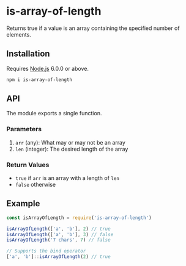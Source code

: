 # is-array-of-length

Returns true if a value is an array containing the specified number of elements.

## Installation

Requires [Node.js](https://nodejs.org/) 6.0.0 or above.

```bash
npm i is-array-of-length
```

## API

The module exports a single function.

### Parameters

1. `arr` (any): What may or may not be an array
2. `len` (integer): The desired length of the array

### Return Values

* `true` if `arr` is an array with a length of `len`
* `false` otherwise

## Example

```javascript
const isArrayOfLength = require('is-array-of-length')

isArrayOfLength(['a', 'b'], 2) // true
isArrayOfLength(['a', 'b'], 3) // false
isArrayOfLength('7 chars', 7) // false

// Supports the bind operator
['a', 'b']::isArrayOfLength(2) // true
```
